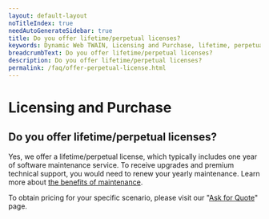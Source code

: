 ```yaml
---
layout: default-layout
noTitleIndex: true
needAutoGenerateSidebar: true
title: Do you offer lifetime/perpetual licenses?
keywords: Dynamic Web TWAIN, Licensing and Purchase, lifetime, perpetual
breadcrumbText: Do you offer lifetime/perpetual licenses?
description: Do you offer lifetime/perpetual licenses?
permalink: /faq/offer-perpetual-license.html
---
```


# Licensing and Purchase

## Do you offer lifetime/perpetual licenses?



Yes, we offer a lifetime/perpetual license, which typically includes one year of software maintenance service. To receive upgrades and premium technical support, you would need to renew your yearly maintenance. Learn more about [the benefits of maintenance](https://www.dynamsoft.com/company/annual-maintenance/).

To obtain pricing for your specific scenario, please visit our "[Ask for Quote](https://www.dynamsoft.com/store/dynamic-web-twain/)" page.
